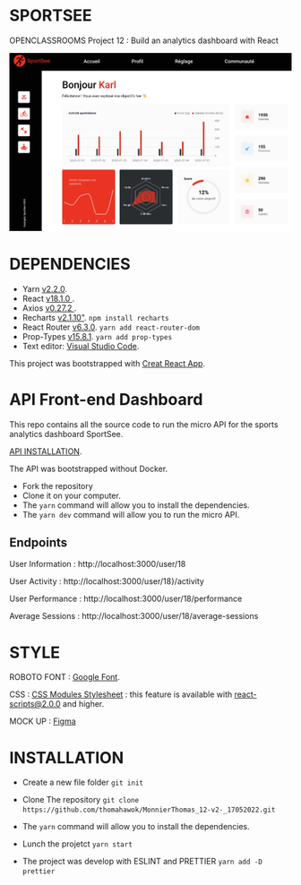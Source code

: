 # SPORTSEE

OPENCLASSROOMS Project 12 : Build an analytics dashboard with React

![SportSee](https://raw.githubusercontent.com/JulieMoreau01/moreaujulie_12_14012022/main/src/assets/readme.png)

# DEPENDENCIES

- Yarn [v2.2.0](https://yarnpkg.com/).
- React [v18.1.0 ](https://fr.reactjs.org/).
- Axios [v0.27.2 ](https://axios-http.com/).
- Recharts [v2.1.10"](https://recharts.org/en-US).
  `npm install recharts`
- React Router [v6.3.0](https://reactrouter.com/).
  `yarn add react-router-dom`
- Prop-Types [v15.8.1](https://fr.reactjs.org/docs/typechecking-with-proptypes.html).
  `yarn add prop-types`
- Text editor: [Visual Studio Code](https://code.visualstudio.com/).

This project was bootstrapped with [Creat React App](https://create-react-app.dev/).

# API Front-end Dashboard

This repo contains all the source code to run the micro API for the sports analytics dashboard SportSee.

[API INSTALLATION](https://github.com/OpenClassrooms-Student-Center/P9-front-end-dashboard).

The API was bootstrapped without Docker.

- Fork the repository
- Clone it on your computer.
- The `yarn` command will allow you to install the dependencies.
- The `yarn dev` command will allow you to run the micro API.

## Endpoints

User Information : http://localhost:3000/user/18

User Activity : http://localhost:3000/user/18}/activity

User Performance : http://localhost:3000/user/18/performance

Average Sessions : http://localhost:3000/user/18/average-sessions

# STYLE

ROBOTO FONT : [Google Font](https://fonts.google.com/specimen/Roboto?query=Roboto).

CSS : [CSS Modules Stylesheet](https://create-react-app.dev/docs/adding-a-css-modules-stylesheet/) : this feature is available with react-scripts@2.0.0 and higher.

MOCK UP : [Figma](https://www.figma.com/file/BMomGVZqLZb811mDMShpLu/UI-design-Sportify-FR?node-id=0%3A1)

# INSTALLATION

- Create a new file folder
  `git init`

- Clone The repository
  `git clone https://github.com/thomahawok/MonnierThomas_12-v2-_17052022.git`

- The `yarn` command will allow you to install the dependencies.

- Lunch the projetct
  `yarn start`

- The project was develop with ESLINT and PRETTIER
  `yarn add -D prettier`
